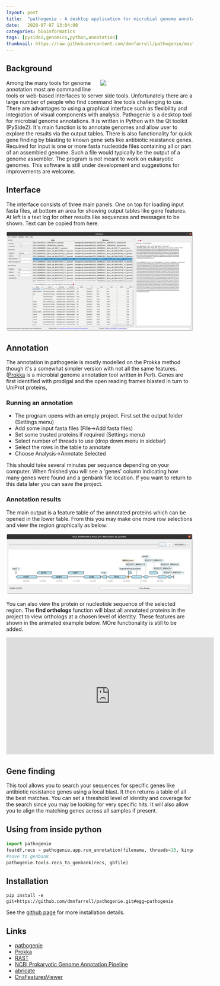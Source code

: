 ```yaml
---
layout: post
title:  "pathogenie - A desktop application for microbial genome annotation"
date:   2020-07-07 13:04:00
categories: bioinformatics
tags: [pyside2,genomics,python,annotation]
thumbnail: https://raw.githubusercontent.com/dmnfarrell/pathogenie/master/img/logo.png
---
```


## Background

<div style="width: 250px; float:right;">
  <img src="https://raw.githubusercontent.com/dmnfarrell/pathogenie/master/img/logo.png" width="220px">
</div>

Among the many tools for genome annotation most are command line tools or web-based interfaces to server side tools. Unfortunately there are a large number of people who find command line tools challenging to use. There are advantages to using a graphical interface such as flexibility and integration of visual components with analysis. Pathogenie is a desktop tool for microbial genome annotations. It is written in Python with the Qt toolkit (PySide2). It's main function is to annotate genomes and allow user to explore the results via the output tables. There is also functionality for quick gene finding by blasting to known gene sets like antibiotic resistance genes. Required for input is one or more fasta nucleotide files containing all or part of an assembled genome. Such a file would typically be the output of a genome assembler. The program is not meant to work on eukaryotic genomes. This software is still under development and suggestions for improvements are welcome.

## Interface

The interface consists of three main panels. One on top for loading input fasta files, at bottom an area for showing output tables like gene features. At left is a text log for other results like sequences and messages to be shown. Text can be copied from here.

<div style="width: auto; float:center;">
 <a href="/img/pathogenie_scr1.png"> <img class="scaled" src="/img/pathogenie_scr1.png"></a>
</div>

## Annotation

The annotation in pathogenie is mostly modelled on the Prokka method though it's a somewhat simpler version with not all the same features. ([Prokka](https://github.com/tseemann/prokka/) is a microbial genome annotation tool written in Perl). Genes are first identified with prodigal and the open reading frames blasted in turn to UniProt proteins,

### Running an annotation

* The program opens with an empty project. First set the output folder (Settings menu)
* Add some input fasta files (File->Add fasta files)
* Set some trusted proteins if required (Settings menu)
* Select number of threads to use (drop down menu in sidebar)
* Select the rows in the table to annotate
* Choose Analysis->Annotate Selected

This should take several minutes per sequence depending on your computer. When finished you will see a 'genes' column indicating how many genes were found and a genbank file location. If you want to return to this data later you can save the project.

### Annotation results

The main output is a feature table of the annotated proteins which can be opened in the lower table. From this you may make one more row selections and view the region graphically as below:

<div style="width: auto; float:center;">
 <a href="/img/pathogenie_scr_features.png"> <img class="scaled" src="/img/pathogenie_scr_features.png"></a>
</div>

You can also view the protein or nucleotide sequence of the selected region. The **find orthologs** function will blast all annotated proteins in the project to view orthologs at a chosen level of identity. These features are shown in the animated example below. MOre functionality is still to be added.

<iframe width="560" height="315" src="https://www.youtube.com/embed/jYxw47vkO3w" frameborder="0" allow="accelerometer; autoplay; encrypted-media; gyroscope; picture-in-picture" allowfullscreen></iframe>


## Gene finding

This tool allows you to search your sequences for specific genes like antibiotic resistance genes using a local blast. It then returns a table of all the best matches. You can set a threshold level of identity and coverage for the search since you may be looking for very specific hits. It will also allow you to align the matching genes across all samples if present.

## Using from inside python

```python
import pathogenie
featdf,recs = pathogenie.app.run_annotation(filename, threads=10, kingdom='bacteria')
#save to genbank
pathogenie.tools.recs_to_genbank(recs, gbfile)
```

## Installation

```
pip install -e git+https://github.com/dmnfarrell/pathogenie.git#egg=pathogenie
```

See the [github page](https://github.com/dmnfarrell/pathogenie) for more installation details.

## Links

* [pathogenie](https://github.com/dmnfarrell/pathogenie)
* [Prokka](https://github.com/tseemann/prokka/)
* [RAST](http://rast.theseed.org/FIG/rast.cgi)
* [NCBI Prokaryotic Genome Annotation Pipeline](https://www.ncbi.nlm.nih.gov/genome/annotation_prok/)
* [abricate](https://github.com/tseemann/abricate)
* [DnaFeaturesViewer](https://github.com/Edinburgh-Genome-Foundry/DnaFeaturesViewer)
